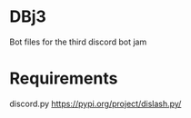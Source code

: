 # DBj3
 Bot files for the third discord bot jam

# Requirements
discord.py
https://pypi.org/project/dislash.py/
